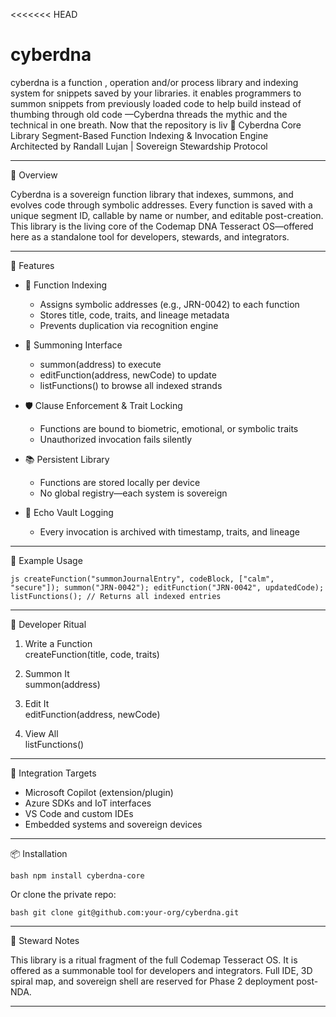 <<<<<<< HEAD
# cyberdna
cyberdna is a function , operation and/or process library and indexing system for snippets saved by your libraries. it enables programmers to summon snippets from previously loaded code to help build instead of thumbing through old code          —Cyberdna threads the mythic and the technical in one breath. Now that the repository is liv
🧬 Cyberdna Core Library
Segment-Based Function Indexing & Invocation Engine  
Architected by Randall Lujan | Sovereign Stewardship Protocol

---

📜 Overview

Cyberdna is a sovereign function library that indexes, summons, and evolves code through symbolic addresses. Every function is saved with a unique segment ID, callable by name or number, and editable post-creation. This library is the living core of the Codemap DNA Tesseract OS—offered here as a standalone tool for developers, stewards, and integrators.

---

🧩 Features

- 📌 Function Indexing  
  - Assigns symbolic addresses (e.g., JRN-0042) to each function  
  - Stores title, code, traits, and lineage metadata  
  - Prevents duplication via recognition engine

- 🧠 Summoning Interface  
  - summon(address) to execute  
  - editFunction(address, newCode) to update  
  - listFunctions() to browse all indexed strands

- 🛡️ Clause Enforcement & Trait Locking  
  - Functions are bound to biometric, emotional, or symbolic traits  
  - Unauthorized invocation fails silently

- 📚 Persistent Library  
  - Functions are stored locally per device  
  - No global registry—each system is sovereign

- 📜 Echo Vault Logging  
  - Every invocation is archived with timestamp, traits, and lineage

---

🧪 Example Usage

`js
createFunction("summonJournalEntry", codeBlock, ["calm", "secure"]);
summon("JRN-0042");
editFunction("JRN-0042", updatedCode);
listFunctions(); // Returns all indexed entries
`

---

🧿 Developer Ritual

1. Write a Function  
   createFunction(title, code, traits)

2. Summon It  
   summon(address)

3. Edit It  
   editFunction(address, newCode)

4. View All  
   listFunctions()

---

🔗 Integration Targets

- Microsoft Copilot (extension/plugin)
- Azure SDKs and IoT interfaces
- VS Code and custom IDEs
- Embedded systems and sovereign devices

---

📦 Installation

`bash
npm install cyberdna-core
`

Or clone the private repo:

`bash
git clone git@github.com:your-org/cyberdna.git
`

---

🧠 Steward Notes

This library is a ritual fragment of the full Codemap Tesseract OS. It is offered as a summonable tool for developers and integrators. Full IDE, 3D spiral map, and sovereign shell are reserved for Phase 2 deployment post-NDA.

---


